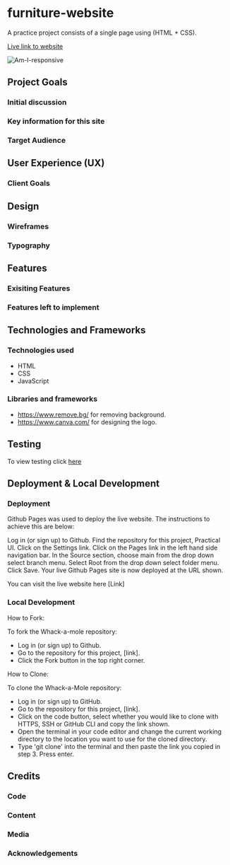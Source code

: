 # furniture-website

A practice project consists of a single page using (HTML + CSS).

[Live link to website](link)

![Am-I-responsive](link)

## Project Goals

### Initial discussion

### Key information for this site

### Target Audience

## User Experience (UX)

### Client Goals

## Design

### Wireframes

### Typography

## Features

### Exisiting Features

### Features left to implement

## Technologies and Frameworks

### Technologies used

- HTML
- CSS
- JavaScript

### Libraries and frameworks

- https://www.remove.bg/ for removing background.
- https://www.canva.com/ for designing the logo.

## Testing

To view testing click [here]()

## Deployment & Local Development

### Deployment

Github Pages was used to deploy the live website. The instructions to achieve this are below:

Log in (or sign up) to Github.
Find the repository for this project, Practical UI.
Click on the Settings link.
Click on the Pages link in the left hand side navigation bar.
In the Source section, choose main from the drop down select branch menu. Select Root from the drop down select folder menu.
Click Save. Your live Github Pages site is now deployed at the URL shown.

You can visit the live website here [Link]

### Local Development

How to Fork:

To fork the Whack-a-mole repository:

- Log in (or sign up) to Github.
- Go to the repository for this project, [link].
- Click the Fork button in the top right corner.

How to Clone:

To clone the Whack-a-Mole repository:

- Log in (or sign up) to GitHub.
- Go to the repository for this project, [link].
- Click on the code button, select whether you would like to clone with HTTPS, SSH or GitHub CLI and copy the link shown.
- Open the terminal in your code editor and change the current working directory to the location you want to use for the cloned directory.
- Type 'git clone' into the terminal and then paste the link you copied in step 3. Press enter.

## Credits

### Code

### Content

### Media

### Acknowledgements
